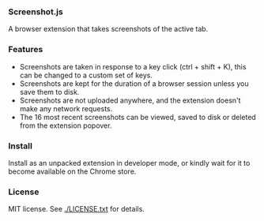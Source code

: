 ### Screenshot.js

A browser extension that takes screenshots of the active tab.

### Features

* Screenshots are taken in response to a key click (ctrl + shift + K), this
  can be changed to a custom set of keys.
* Screenshots are kept for the duration of a browser session unless you save them to disk.
* Screenshots are not uploaded anywhere, and the extension doesn't make any network requests.
* The 16 most recent screenshots can be viewed, saved to disk or deleted from the extension popover.

### Install

Install as an unpacked extension in developer mode, or kindly wait for it to
become available on the Chrome store.

### License

MIT license. See [./LICENSE.txt](/.LICENSE.txt) for details.
